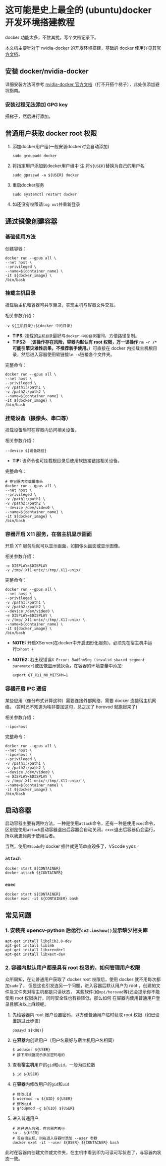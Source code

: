 # 这可能是史上最全的 (ubuntu)docker 开发环境搭建教程

docker 功能太多，不胜其扰，写个文档记录下。

本文档主要针对于 nvidia-docker 的开发环境搭建，基础的 docker 使用详见其[官方文档](https://docs.docker.com/engine/)。

## 安装 docker/nvidia-docker

详细安装方法可参考 [nvidia-docker 官方文档](https://docs.nvidia.com/datacenter/cloud-native/container-toolkit/overview.html)（打不开搭个梯子），此处仅添加避坑指南。

### 安装过程无法添加 GPG key

搭梯子，然后进行添加。

## 普通用户获取 docker root 权限

1. 添加docker用户组(一般安装docker时会自动添加)

    ```shell
    sudo groupadd docker
    ```

1. 将指定用户添加到docker用户组中 注:将`${USER}`替换为自己的用户名

    ```shell
    sudo gpasswd -a ${USER} docker
    ```

1. 重启docker服务

    ```shell
    sudo systemctl restart docker
    ```

1. 如还没有权限请`log out`并重新登录

## 通过镜像创建容器

### 基础使用方法

创建容器：

```shell
docker run --gpus all \
--net host \
--privileged \
--name=${container_name} \
-it ${docker_image} \
/bin/bash
```

### 挂载主机目录

挂载后主机和容器可共享目录，实现主机与容器文件交互。

相关参数介绍：

```
-v ${主机目录}:${docker 中的目录}
```

- **TIPS:** 挂载的`主机目录`最好与`docker 中的目录`相同，方便路径复制。
- **TIPS2:** （**该操作存在风险，容器内默认有 root 权限，万一误操作 `rm -r /*` 可能引擎灾难性后果，不推荐新手使用。**）可直接在 docker 内挂载主机根目录，然后进入容器使用软链接`ln -s`链接各个文件夹。

完整命令：

```shell
docker run --gpus all \
--net host \
--privileged \
-v /path1:/path1 \
-v /path2:/path2 \
--name=${container_name} \
-it ${docker_image} \
/bin/bash
```

### 挂载设备（摄像头、串口等）

挂载设备后可在容器内访问相关设备。

相关参数介绍：

```
--device ${设备路径}
```

- **TIP:** 该命令也可挂载根目录后使用软链接链接相关设备。

完整命令：

```shell
# 在容器内挂载摄像头
docker run --gpus all \
--net host \
--privileged \
-v /path1:/path1 \
-v /path2:/path2 \
--device /dev/video0 \
--name=${container_name} \
-it ${docker_image} \
/bin/bash
```

### 容器开启 X11 服务，在宿主机显示画面

开启 X11 服务后就可以显示画面，如摄像头画面或显示图像。

相关参数介绍：

```
-e DISPLAY=$DISPLAY
-v /tmp/.X11-unix/:/tmp/.X11-unix/
```

完整命令：

```shell
docker run --gpus all \
--net host \
--privileged \
-v /path1:/path1 \
-v /path2:/path2 \
--device /dev/video0 \
-e DISPLAY=$DISPLAY \
-v /tmp/.X11-unix/:/tmp/.X11-unix/ \
--name=${container_name} \
-it ${docker_image} \
/bin/bash
```

- **NOTE:** 开启XServer(在docker中开启图形化服务)，必须先在宿主机中运行:`xhost +`
- **NOTE2:** 若出现错误`X Error: BadShmSeg (invalid shared segment parameter)`或图像显示微灰色，在容器的环境变量中添加:

    ```
    export QT_X11_NO_MITSHM=1
    ```

### 容器开启 IPC 通信

某些应用（像分布式计算这种）需要连接外部网络，需要 docker 连接宿主机网络。
(暂时还不知道为啥非要加这句，总之加了 horovod 就跑起来了)

相关参数介绍：

```
--ipc=host
```

完整命令：

```shell
docker run --gpus all \
--net host \
--ipc=host \
--privileged \
-v /path1:/path1 \
-v /path2:/path2 \
--device /dev/video0 \
-e DISPLAY=$DISPLAY \
-v /tmp/.X11-unix/:/tmp/.X11-unix/ \
--name=${container_name} \
-it ${docker_image} \
/bin/bash
```

## 启动容器

启动容器主要有两种方法，一种是使用`attach`命令，还有一种是使用`exec`命令，
区别是使用`attach`启动容器退出后容器会自动关闭，`exec`退出后容器仍会运行，
所以我更倾向于使用后者。

当然，使用`VScode`的 docker 插件就更简单直观多了，VScode yyds！

### `attach`

```shell
docker start ${CONTAINER}
docker attach ${CONTAINER}
```

### `exec`

```shell
docker start ${CONTAINER}
docker exec -it ${CONTAINER} bash
```

## 常见问题

### 1. 安装完 opencv-python 后运行`cv2.imshow()`显示缺少相关库

```
apt-get install libglib2.0-dev
apt-get install libsm6
apt-get install libxrender1
apt-get install libxext-dev
```

### 2. 容器内默认用户都是具有 root 权限的，如何管理用户权限

众所周知，在让普通用户获取了 docker root 权限后，使用 docker 就不用每次都加`sudo`了，
但是这也引发连另一个问题，进入容器后默认用户为 root ，创建的文件及文件夹对宿主机都是只读状态，
某些软件(如`mpi/horovod`等)还会提示你不能使用 root 权限执行，同时安全性也有锁降低，那么如何
在容器内使用普通用户登录且解决以上麻烦呢。

1. 先给容器内 root 账户设置密码，以方便普通用户临时获取 root 权限（如已设置跳过此步骤）

    ```shell
    passwd ${ROOT}
    ```

1. 在**容器**内创建用户（用户名最好与宿主机用户名相同）

    ```shell
    $ adduser ${USER}
    # 接下来根据提示添加密码啥的
    ```

1. 查看**宿主机**用户的`gid`和`uid`，一般为四位数

    ```shell
    $ id ${USER}
    ```

1. 在**容器**内修改用户的`gid`和`uid`

    ```shell script
    # 修改uid
    $ usermod -u ${UID} ${USER}
    # 修改gid
    $ groupmod -g ${GID} ${USER}
    ```

1. 进入普通用户

    ```shell
    # 若已进入容器，在容器内执行
    su - ${USER}
    # 若在宿主机，则在进入容器时添加 --user 参数
    docker exet -it --user ${USER} ${CONTAINER} bash
    ```

此时在容器内创建文件或文件夹，在主机中看到即为可读可写状态了，与容器内状态一致。
